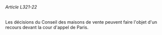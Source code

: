###### Article L321-22

Les décisions du Conseil des maisons de vente peuvent faire l'objet d'un recours devant la cour d'appel de Paris.

